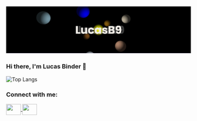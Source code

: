 ![Ma Bannière](img/banner.png)

### Hi there, I'm Lucas Binder 👋
![Top Langs](https://github-readme-stats.vercel.app/api/top-langs/?username=anuraghazra&layout=compact)

<h3 align="left">Connect with me:</h3>
<p align="left">
    <a href="https://www.linkedin.com/in/lucas-binder-71390222b/" target="blank">
        <img align="center" src="https://cdn.jsdelivr.net/npm/simple-icons@3.0.1/icons/linkedin.svg" alt="" height="30" width="40" />
    </a>
    <a href="mailto:lucas.binder@epitech.eu" target="blank">
        <img align="center" src="https://cdn.jsdelivr.net/npm/simple-icons@3.0.1/icons/mail-dot-ru.svg" alt="" height="30" width="40" />
    </a>
</p>
<!--
**LucasB9/LucasB9** is a ✨ _special_ ✨ repository because its `README.md` (this file) appears on your GitHub profile.


Here are some ideas to get you started:

- 🔭 I’m currently working on ...
- 🌱 I’m currently learning ...
- 👯 I’m looking to collaborate on ...
- 🤔 I’m looking for help with ...
- 💬 Ask me about ...
- 📫 How to reach me: ...
- 😄 Pronouns: ...
- ⚡ Fun fact: ...
-->
